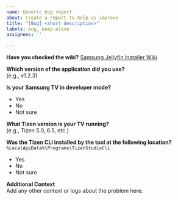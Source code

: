 ```yaml
---
name: Generic bug report
about: Create a report to help us improve
title: "[Bug] <short description>"
labels: bug, keep-alive
assignees: ''

---
```


**Have you checked the wiki?**
[Samsung Jellyfin Installer Wiki](https://github.com/PatrickSt1991/Samsung-Jellyfin-Installer/wiki)

**Which version of the application did you use?**  
(e.g., v1.2.3)

**Is your Samsung TV in developer mode?**  
- Yes  
- No  
- Not sure

**What Tizen version is your TV running?**  
(e.g., Tizen 5.0, 6.5, etc.)

**Was the Tizen CLI installed by the tool at the following location?**  
`%LocalAppData%\Programs\TizenStudioCli`  
- Yes  
- No  
- Not sure

**Additional Context**  
Add any other context or logs about the problem here.
